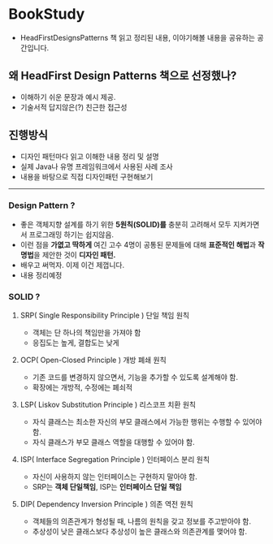 # BookStudy
- HeadFirstDesignsPatterns 책 읽고 정리된 내용, 이야기해볼 내용을 공유하는 공간입니다.

## 왜 HeadFirst Design Patterns 책으로 선정했나?
- 이해하기 쉬운 문장과 예시 제공.
- 기술서적 답지않은(?) 친근한 접근성

## 진행방식
- 디자인 패턴마다 읽고 이해한 내용 정리 및 설명
- 실제 Java나 유명 프레임워크에서 사용된 사례 조사
- 내용을 바탕으로 직접 디자인패턴 구현해보기

---
### Design Pattern ?
- 좋은 객체지향 설계를 하기 위한 __5원칙(SOLID)를__ 충분히 고려해서 모두 지켜가면서 프로그래밍 하기는 쉽지않음.
- 이런 점을 **가엾고 딱하게** 여긴 고수 4명이 공통된 문제들에 대해 **표준적인 해법**과 **작명법**을 제안한 것이 **디자인 패턴.**
- 배우고 써먹자. 이제 이건 제껍니다.
- 내용 정리예정

### SOLID ?
1. SRP( Single Responsibility Principle ) 단일 책임 원칙
   + 객체는 단 하나의 책임만을 가져야 함
   + 응집도는 높게, 결합도는 낮게
   
2. OCP( Open-Closed Principle ) 개방 폐쇄 원칙
   + 기존 코드를 변경하지 않으면서, 기능을 추가할 수 있도록 설계해야 함.
   + 확장에는 개방적, 수정에는 폐쇠적
   
3. LSP( Liskov Substitution Principle ) 리스코프 치환 원칙
   + 자식 클래스는 최소한 자신의 부모 클래스에서 가능한 행위는 수행할 수 있어야 함.
   + 자식 클래스가 부모 클래스 역할을 대행할 수 있어야 함.
   
4. ISP( Interface Segregation Principle ) 인터페이스 분리 원칙
   + 자신이 사용하지 않는 인터페이스는 구현하지 말아야 함.
   + SRP는 **객체 단일책임**, ISP는 **인터페이스 단일 책임**
   
5. DIP( Dependency Inversion Principle ) 의존 역전 원칙
   + 객체들의 의존관계가 형성될 때, 나름의 원칙을 갖고 정보를 주고받아야 함.
   + 추상성이 낮은 클래스보다 추상성이 높은 클래스와 의존관계를 맺어야 함.
